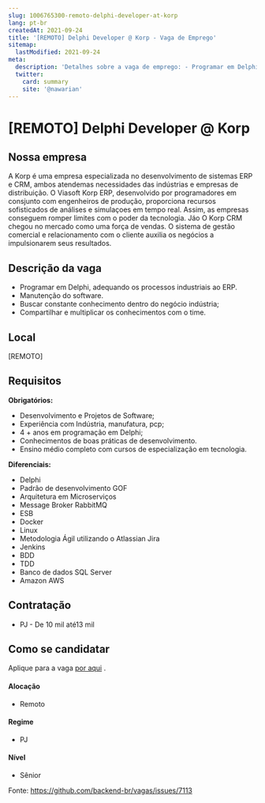 ```yaml
---
slug: 1006765300-remoto-delphi-developer-at-korp
lang: pt-br
createdAt: 2021-09-24
title: '[REMOTO] Delphi Developer @ Korp - Vaga de Emprego'
sitemap:
  lastModified: 2021-09-24
meta:
  description: 'Detalhes sobre a vaga de emprego: - Programar em Delphi, adequando os processos industriais ao ERP. - Manutenção do software. - Buscar constante conhecimento dentro do negócio indústria; - Compartilhar e multiplicar os conhecimentos com o time.'
  twitter:
    card: summary
    site: '@nawarian'
---
```


# [REMOTO] Delphi Developer @ Korp

## Nossa empresa

A Korp é uma empresa especializada no desenvolvimento de sistemas ERP e CRM, ambos atendemas necessidades das indústrias e empresas de distribuição. O Viasoft Korp ERP, desenvolvido por programadores em consjunto com engenheiros de produção, proporciona recursos sofisticados de análises e simulaçoes em tempo real. Assim, as empresas conseguem romper limites com o poder da tecnologia. Jáo O Korp CRM chegou no mercado como uma força de vendas. O sistema de gestão comercial e relacionamento com o cliente auxilia os negócios a impulsionarem seus resultados. 

## Descrição da vaga

- Programar em Delphi, adequando os processos industriais ao ERP.
- Manutenção do software. 
- Buscar constante conhecimento dentro do negócio indústria;
- Compartilhar e multiplicar os conhecimentos com o time.

## Local

[REMOTO]

## Requisitos

**Obrigatórios:**

- Desenvolvimento e Projetos de Software;
- Experiência com Indústria, manufatura, pcp;
- 4 + anos em programação em Delphi;
- Conhecimentos de boas práticas de desenvolvimento.
- Ensino médio completo com cursos de especialização em tecnologia. 

**Diferenciais:**
- Delphi
- Padrão de desenvolvimento GOF
- Arquitetura em Microserviços
- Message Broker RabbitMQ
- ESB
- Docker
- Linux
- Metodologia Ágil utilizando o Atlassian Jira
- Jenkins
- BDD
- TDD
- Banco de dados SQL Server
- Amazon AWS

## Contratação

- PJ - De 10 mil até13 mil

## Como se candidatar

Aplique para a vaga [por aqui](https://www.careers-page.com/novare-rh/job/3V5WX8) .

#### Alocação
- Remoto

#### Regime
- PJ

#### Nível
- Sênior

Fonte: https://github.com/backend-br/vagas/issues/7113
